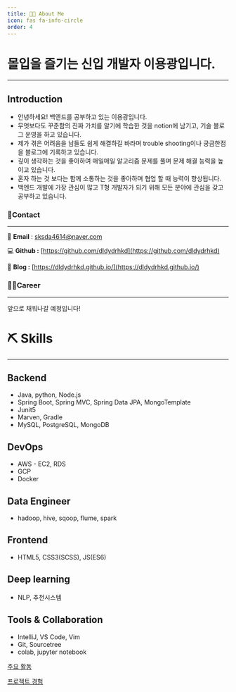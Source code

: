 ```yaml
---
title: 💁🏻 About Me
icon: fas fa-info-circle
order: 4
---
```

# 몰입을 즐기는 신입 개발자 이용광입니다.

---

## Introduction

- 안녕하세요! 백엔드를 공부하고 있는 이용광입니다.
- 무엇보다도 꾸준함의 진짜 가치를 알기에
학습한 것을 notion에 남기고, 기술 블로그 운영을 하고 있습니다.
- 제가 겪은 어려움을 남들도 쉽게 해결하길 바라며
trouble shooting이나 궁금한점을 블로그에 기록하고 있습니다.
- 깊이 생각하는 것을 좋아하여 매일매일
알고리즘 문제를 풀며 문제 해결 능력을 높이고 있습니다.
- 혼자 하는 것 보다는 함께 소통하는 것을 좋아하며 협업 할 때 능력이 향상됩니다.
- 백엔드 개발에 가장 관심이 많고 
T형 개발자가 되기 위해 모든 분야에 관심을 갖고 공부하고 있습니다.

### 👥Contact

---

📮 **Email** : sksda4614@naver.com

💻 **Github :** [https://github.com/dldydrhkd](https://github.com/dldydrhkd)

📝 **Blog :** [https://dldydrhkd.github.io/](https://dldydrhkd.github.io/)

### 🏃‍♂️Career

---

앞으로 채워나갈 예정입니다!

# ⛏️ Skills

---

## Backend

- Java, python, Node.js
- Spring Boot, Spring MVC, Spring Data JPA, MongoTemplate
- Junit5
- Marven, Gradle
- MySQL, PostgreSQL, MongoDB

## DevOps

- AWS - EC2, RDS
- GCP
- Docker

## Data Engineer

- hadoop, hive, sqoop, flume, spark

## Frontend

- HTML5, CSS3(SCSS), JS(ES6)

## Deep learning

- NLP, 추천시스템

## Tools & Collaboration

- IntelliJ, VS Code, Vim
- Git, Sourcetree
- colab, jupyter notebook

[주요 활동](https://www.notion.so/d35367f6fcca47e4bea41995d02e6b57)

[ 프로젝트 경험](https://www.notion.so/ff15acfdd34a4dae8ab86944705b9791)

